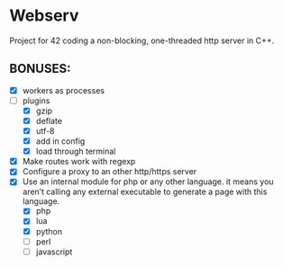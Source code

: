 # Webserv

Project for 42 coding a non-blocking, one-threaded http server in C++.

## BONUSES:

- [x] workers as processes
- [ ] plugins
  - [x] gzip
  - [x] deflate
  - [x] utf-8
  - [x] add in config
  - [x] load through terminal
- [x] Make routes work with regexp
- [x] Configure a proxy to an other http/https server
- [x] Use an internal module for php or any other language. it means you aren’t calling any external executable to generate a page with this language.
  - [x] php
  - [x] lua
  - [x] python
  - [ ] perl
  - [ ] javascript
